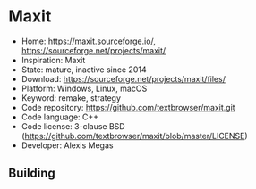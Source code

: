 # Maxit

- Home: https://maxit.sourceforge.io/, https://sourceforge.net/projects/maxit/
- Inspiration: Maxit
- State: mature, inactive since 2014
- Download: https://sourceforge.net/projects/maxit/files/
- Platform: Windows, Linux, macOS
- Keyword: remake, strategy
- Code repository: https://github.com/textbrowser/maxit.git
- Code language: C++
- Code license: 3-clause BSD (https://github.com/textbrowser/maxit/blob/master/LICENSE)
- Developer: Alexis Megas

## Building
